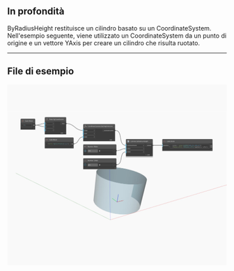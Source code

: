 ## In profondità
ByRadiusHeight restituisce un cilindro basato su un CoordinateSystem. Nell'esempio seguente, viene utilizzato un CoordinateSystem da un punto di origine e un vettore YAxis per creare un cilindro che risulta ruotato.
___
## File di esempio

![ByRadiusHeight](./Autodesk.DesignScript.Geometry.Cylinder.ByRadiusHeight_img.jpg)

